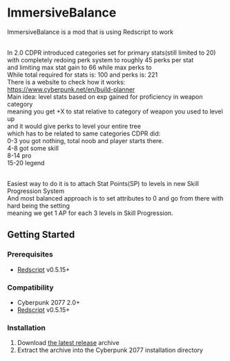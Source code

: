 # ImmersiveBalance

ImmersiveBalance is a mod that is using Redscript to work<br><br>

In 2.0 CDPR introduced categories set for primary stats(still limited to 20)<br>
with completely redoing perk system to roughly 45 perks per stat<br>
and limiting max stat gain to 66 while max perks to <br>
While total required for stats is: 100 and perks is: 221<br>
There is a website to check how it works: https://www.cyberpunk.net/en/build-planner<br>
Main idea: level stats based on exp gained for proficiency in weapon category<br>
meaning you get +X to stat relative to category of weapon you used to level up<br>
and it would give perks to level your entire tree<br>
which has to be related to same categories CDPR did:<br>
0-3 you got nothing, total noob and player starts there.<br>
4-8 got some skill<br>
8-14 pro<br>
15-20 legend<br><br>

Easiest way to do it is to attach Stat Points(SP) to levels in new Skill Progression System<br>
And most balanced approach is to set attributes to 0 and go from there with hard being the setting<br>
meaning we get 1 AP for each 3 levels in Skill Progression.<br>

## Getting Started

### Prerequisites

- [Redscript](https://github.com/jac3km4/redscript) v0.5.15+

### Compatibility

- Cyberpunk 2077 2.0+
- [Redscript](https://github.com/jac3km4/redscript) v0.5.15+

### Installation

1. Download [the latest release](https://github.com/ddzirt/Cyberpunk2077Mods/releases/) archive
2. Extract the archive into the Cyberpunk 2077 installation directory
